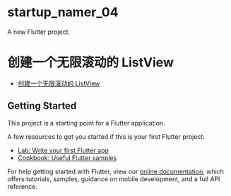 # startup_namer_04

A new Flutter project.

# 创建一个无限滚动的 ListView

- [创建一个无限滚动的 ListView](https://codelabs.flutter-io.cn/codelabs/first-flutter-app-pt1-cn/index.html#5)

## Getting Started

This project is a starting point for a Flutter application.

A few resources to get you started if this is your first Flutter project:

- [Lab: Write your first Flutter app](https://flutter.dev/docs/get-started/codelab)
- [Cookbook: Useful Flutter samples](https://flutter.dev/docs/cookbook)

For help getting started with Flutter, view our
[online documentation](https://flutter.dev/docs), which offers tutorials,
samples, guidance on mobile development, and a full API reference.
